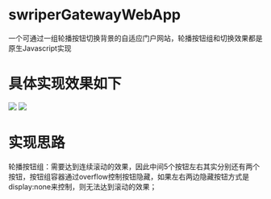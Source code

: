 # swriperGatewayWebApp
一个可通过一组轮播按钮切换背景的自适应门户网站，轮播按钮组和切换效果都是原生Javascript实现

# 具体实现效果如下
![](https://raw.githubusercontent.com/qtpalmtop/swriperGatewayWebApp/master/images/demo-gif.gif)
![](blob:https://www.shipinyasuo.com/45e5a0f9-bacd-4400-8856-ebfd9690b279)

# 实现思路
轮播按钮组：需要达到连续滚动的效果，因此中间5个按钮左右其实分别还有两个按钮，按钮组容器通过overflow控制按钮隐藏，如果左右两边隐藏按钮方式是display:none来控制，则无法达到滚动的效果；

